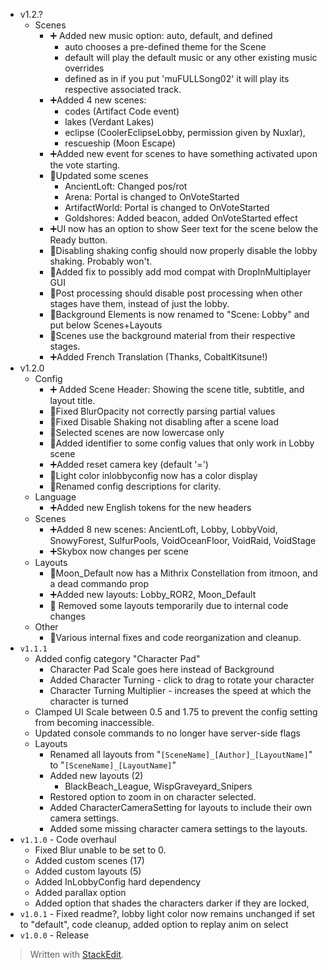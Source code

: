 ﻿
* v1.2.?
	* Scenes
		* ➕ Added new music option: auto, default, and defined
			* auto chooses a pre-defined theme for the Scene
			* default will play the default music or any other existing music overrides
			* defined as in if you put 'muFULLSong02' it will play its respective associated track.
		* ➕Added 4 new scenes: 
			* codes (Artifact Code event)
			* lakes (Verdant Lakes)
			* eclipse (CoolerEclipseLobby, permission given by Nuxlar),
			* rescueship (Moon Escape)
		* ➕Added new event for scenes to have something activated upon the vote starting.
		* 🔧Updated some scenes
			* AncientLoft: Changed pos/rot
			* Arena: Portal is changed to OnVoteStarted
			* ArtifactWorld: Portal is changed to OnVoteStarted
			* Goldshores: Added beacon, added OnVoteStarted effect
		* ➕UI now has an option to show Seer text for the scene below the Ready button.
		* 🔧Disabling shaking config should now properly disable the lobby shaking. Probably won't.
		* 🔧Added fix to possibly add mod compat with DropInMultiplayer GUI
		* 🔧Post processing should disable post processing when other stages have them, instead of just the lobby.
		* 🔧Background Elements is now renamed to "Scene: Lobby" and put below Scenes+Layouts
		* 🔧Scenes use the background material from their respective stages.
		* ➕Added French Translation (Thanks, CobaltKitsune!)
* v1.2.0
	* Config
		* ➕ Added Scene Header: Showing the scene title, subtitle, and layout title.
		* 🔧Fixed BlurOpacity not correctly parsing partial values
		* 🔧Fixed Disable Shaking not disabling after a scene load
		* 🔧Selected scenes are now lowercase only
		* 🔧Added identifier to some config values that only work in Lobby scene
		* ➕Added reset camera key (default '=')
		* 🔧Light color inlobbyconfig now has a color display
		* 🔧Renamed config descriptions for clarity.
	* Language
		* ➕Added new English tokens for the new headers
	* Scenes
		* ➕Added 8 new scenes: AncientLoft, Lobby, LobbyVoid, SnowyForest, SulfurPools, VoidOceanFloor, VoidRaid, VoidStage
		* ➕Skybox now changes per scene
	* Layouts
		* 🔧Moon_Default now has a Mithrix Constellation from itmoon, and a dead commando prop
		* ➕Added new layouts: Lobby_ROR2, Moon_Default
		*  🔧 Removed some layouts temporarily due to internal code changes
	* Other
		* 🔧Various internal fixes and code reorganization and cleanup.
* `v1.1.1`
	* Added config category "Character Pad"
		* Character Pad Scale goes here instead of Background
		* Added Character Turning - click to drag to rotate your character
		* Character Turning Multiplier - increases the speed at which the character is turned
	* Clamped UI Scale between 0.5 and 1.75 to prevent the config setting from becoming inaccessible.
	* Updated console commands to no longer have server-side flags
	* Layouts
		* Renamed all layouts from "`[SceneName]_[Author]_[LayoutName]`" to "`[SceneName]_[LayoutName]`"
		* Added new layouts (2)
			* BlackBeach_League, WispGraveyard_Snipers
		* Restored option to zoom in on character selected.
		* Added CharacterCameraSetting for layouts to include their own camera settings.
		* Added some missing character camera settings to the layouts.
* `v1.1.0` - Code overhaul
	* Fixed Blur unable to be set to 0.
	* Added custom scenes (17)
	* Added custom layouts (5)
	* Added InLobbyConfig hard dependency
	* Added parallax option
	* Added option that shades the characters darker if they are locked,
* `v1.0.1` - Fixed readme?, lobby light color now remains unchanged if set to "default", code cleanup, added option to replay anim on select
* `v1.0.0` - Release


> Written with [StackEdit](https://stackedit.io/).